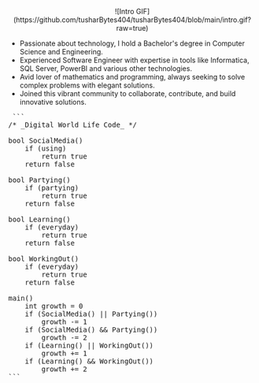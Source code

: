 <p align="center">
  ![Intro GIF](https://github.com/tusharBytes404/tusharBytes404/blob/main/intro.gif?raw=true)
</p>

<ul>
  <li>Passionate about technology, I hold a Bachelor's degree in Computer Science and Engineering.</li>
  <li>Experienced Software Engineer with expertise in tools like Informatica, SQL Server, PowerBI and various other technologies.</li>
  <li>Avid lover of mathematics and programming, always seeking to solve complex problems with elegant solutions.</li>
  <li>Joined this vibrant community to collaborate, contribute, and build innovative solutions.</li>
</ul>


<pre> ``` 
/* _Digital World Life Code_ */

bool SocialMedia() 
	if (using) 
		return true
	return false

bool Partying()  
	if (partying) 
		return true 
	return false 

bool Learning()  
	if (everyday) 
		return true 
	return false  

bool WorkingOut()  
	if (everyday) 
		return true
	return false  
	
main() 
	int growth = 0 
	if (SocialMedia() || Partying()) 
		growth -= 1 
	if (SocialMedia() && Partying()) 
		growth -= 2
	if (Learning() || WorkingOut()) 
		growth += 1 
	if (Learning() && WorkingOut()) 
		growth += 2 
``` </pre>
<!---
tusharx0809/tusharx0809 is a ✨ particular ✨ repository because its `README.md` (this file) appears on your GitHub profile.
You can click the Preview link to take a look at your changes.
--->
